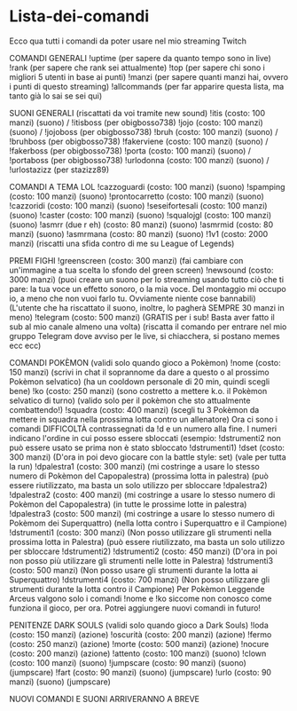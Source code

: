 # Lista-dei-comandi
Ecco qua tutti i comandi da poter usare nel mio streaming Twitch

COMANDI GENERALI
!uptime (per sapere da quanto tempo sono in live)
!rank (per sapere che rank sei attualmente)
!top (per sapere chi sono i migliori 5 utenti in base ai punti)
!manzi (per sapere quanti manzi hai, ovvero i punti di questo streaming)
!allcommands (per far apparire questa lista, ma tanto già lo sai se sei qui)

SUONI GENERALI (riscattati da voi tramite new sound)
!itis (costo: 100 manzi) (suono) / !itisboss (per obigbosso738)
!jojo (costo: 100 manzi) (suono) / !jojoboss (per obigbosso738)
!bruh (costo: 100 manzi) (suono) / !bruhboss (per obigbosso738)
!fakerviene (costo: 100 manzi) (suono) / !fakerboss (per obigbosso738)
!porta (costo: 100 manzi) (suono) / !portaboss (per obigbosso738)
!urlodonna (costo: 100 manzi) (suono) / !urlostazizz (per stazizz89)

COMANDI A TEMA LOL
!cazzoguardi (costo: 100 manzi) (suono)
!spamping (costo: 100 manzi) (suono)
!prontocarretto (costo: 100 manzi) (suono)
!cazzoridi (costo: 100 manzi) (suono)
!seseifortesali (costo: 100 manzi) (suono)
!caster (costo: 100 manzi) (suono)
!squalojgl (costo: 100 manzi) (suono)
!asmrr (due r eh) (costo: 80 manzi) (suono)
!asmrmid (costo: 80 manzi) (suono)
!asmrmana (costo: 80 manzi) (suono)
!1v1 (costo: 2000 manzi) (riscatti una sfida contro di me su League of Legends)

PREMI FIGHI
!greenscreen (costo: 300 manzi) (fai cambiare con un'immagine a tua scelta lo sfondo del green screen)
!newsound (costo: 3000 manzi) (puoi creare un suono per lo streaming usando tutto ciò che ti pare: la tua voce un effetto sonoro, o la mia voce. Del montaggio mi occupo io, a meno che non vuoi farlo tu. Ovviamente niente cose bannabili) (L'utente che ha riscattato il suono, inoltre, lo pagherà SEMPRE 30 manzi in meno)
!telegram (costo: 500 manzi) (GRATIS per i sub! Basta aver fatto il sub al mio canale almeno una volta) (riscatta il comando per entrare nel mio gruppo Telegram dove avviso per le live, si chiacchera, si postano memes ecc ecc)

COMANDI POKÈMON (validi solo quando gioco a Pokèmon)
!nome (costo: 150 manzi) (scrivi in chat il soprannome da dare a questo o al prossimo Pokèmon       selvatico) (ha un cooldown personale di 20 min, quindi scegli bene)
!ko (costo: 250 manzi) (sono costretto a mettere k.o. il Pokèmon selvatico di turno) (valido solo per il pokèmon che sto attualmente combattendo!)
!squadra (costo: 400 manzi) (scegli tu 3 Pokèmon da mettere in squadra nella prossima lotta contro un allenatore)
Ora ci sono i comandi DIFFICOLTÀ contrassegnati da !d e un numero alla fine. I numeri indicano l'ordine in cui posso essere sbloccati (esempio: !dstrumenti2 non può essere usato se prima non è stato sbloccato !dstrumenti1)
!dset (costo: 300 manzi) (D'ora in poi devo giocare con la battle style: set) (vale per tutta la run)
!dpalestra1 (costo: 300 manzi) (mi costringe a usare lo stesso numero di Pokèmon del Capopalestra) (prossima lotta in palestra) (può essere riutilizzato, ma basta un solo utilizzo per sbloccare !dpalestra2)
!dpalestra2 (costo: 400 manzi) (mi costringe a usare lo stesso numero di Pokèmon del Capopalestra) (in tutte le prossime lotte in palestra)
!dpalestra3 (costo: 500 manzi) (mi costringe a usare lo stesso numero di Pokèmom dei Superquattro) (nella lotta contro i Superquattro e il Campione)
!dstrumenti1 (costo: 300 manzi) (Non posso utilizzare gli strumenti nella prossima lotta in Palestra) (può essere riutilizzato, ma basta un solo utilizzo per sbloccare !dstrumenti2)
!dstrumenti2 (costo: 450 manzi) (D'ora in poi non posso più utilizzare gli strumenti nelle lotte in Palestra)
!dstrumenti3 (costo: 500 manzi) (Non posso usare gli strumenti durante la lotta ai Superquattro)
!dstrumenti4 (costo: 700 manzi) (Non posso utilizzare gli strumenti durante la lotta contro il Campione)
Per Pokèmon Leggende Arceus valgono solo i comandi !nome e !ko siccome non conosco come funziona il gioco, per ora. Potrei aggiungere nuovi comandi in futuro!

PENITENZE DARK SOULS (validi solo quando gioco a Dark Souls)
!loda (costo: 150 manzi) (azione)
!oscurità (costo: 200 manzi) (azione)
!fermo (costo: 250 manzi) (azione)
!morte (costo: 500 manzi) (azione)
!nocure (costo: 200 manzi) (azione)
!attento (costo: 100 manzi) (suono)
!clown (costo: 100 manzi) (suono)
!jumpscare (costo: 90 manzi) (suono) (jumpscare)
!fart (costo: 90 manzi) (suono) (jumpscare)
!urlo (costo: 90 manzi) (suono) (jumpscare)

NUOVI COMANDI E SUONI ARRIVERANNO A BREVE
